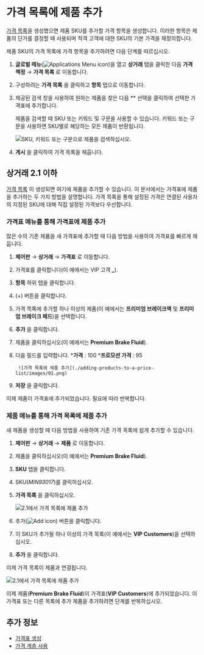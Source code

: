 # 가격 목록에 제품 추가

[가격 목록](./creating-a-price-list.md)을 생성했으면 제품 SKU를 추가할 가격 항목을 생성합니다. 이러한 항목은 제품의 단가를 결정할 때 사용되며 적격 고객에 대한 SKU의 기본 가격을 재정의합니다.

제품 SKU의 가격 목록에 가격 항목을 추가하려면 다음 단계를 따르십시오.

1. **글로벌 메뉴**(![Applications Menu icon](../images/icon-applications-menu.png))을 열고 **상거래** 탭을 클릭한 다음 **가격 책정** &rarr; **가격 목록** 로 이동합니다.

1. 구성하려는 **가격 목록** 을 클릭하고 **항목** 탭으로 이동합니다.

1. 제공된 검색 창을 사용하여 원하는 제품을 찾은 다음 ** 선택을 클릭하여 선택한 가격표에 추가합니다.

   제품을 검색할 때 SKU 또는 키워드 및 구문을 사용할 수 있습니다. 키워드 또는 구문을 사용하면 SKU별로 해당하는 모든 제품이 반환됩니다.

   ![SKU, 키워드 또는 구문으로 제품을 검색하십시오.](./adding-products-to-a-price-list/images/04.png)

1. **게시** 을 클릭하여 가격 목록을 채웁니다.

## 상거래 2.1 이하

[가격 목록](./creating-a-price-list.md) 이 생성되면 여기에 제품을 추가할 수 있습니다. 이 문서에서는 가격표에 제품을 추가하는 두 가지 방법을 설명합니다. 가격 목록을 통해 설정된 가격은 연결된 사용자의 지정된 SKU에 대해 직접 설정된 가격보다 우선합니다.

### 가격표 메뉴를 통해 가격표에 제품 추가

많은 수의 기존 제품을 새 가격표에 추가할 때 다음 방법을 사용하여 가격표를 빠르게 채웁니다.

1. **제어판** → **상거래** → **가격표** 로 이동합니다.
1. 가격표를 클릭합니다(이 예에서는 VIP 고객 **_**).
1. **항목** 하위 탭을 클릭합니다.
1. (+) 버튼을 클릭합니다.
1. 가격 목록에 추가할 하나 이상의 제품(이 예에서는 **프리미엄 브레이크액** 및 **프리미엄 브레이크 패드**)을 선택합니다.
1. **추가** 을 클릭합니다.
1. 제품을 클릭하십시오(이 예에서는 **Premium Brake Fluid**).
1. 다음 필드를 입력합니다.
    ***가격** : 100
    ***프로모션 가격** : 95

        ![가격 목록에 제품 추가](./adding-products-to-a-price-list/images/01.png)

1. **저장** 을 클릭합니다.

이제 제품이 가격표에 추가되었습니다. 필요에 따라 반복합니다.

### 제품 메뉴를 통해 가격 목록에 제품 추가

새 제품을 생성할 때 다음 방법을 사용하여 기존 가격 목록에 쉽게 추가할 수 있습니다.

1. **제어판** → **상거래** → **제품** 로 이동합니다.
1. 제품을 클릭하십시오(이 예에서는 **Premium Brake Fluid**).
1. **SKU** 탭을 클릭합니다.
1. SKU(_MIN93017_)를 클릭하십시오.
1. **가격 목록** 을 클릭하십시오.

    ![2.1에서 가격 목록에 제품 추가](./adding-products-to-a-price-list/images/02.png)

1. 추가(![Add icon](../images/icon-add.png)) 버튼을 클릭합니다.
1. 이 SKU가 추가될 하나 이상의 가격 목록(이 예에서는 **VIP Customers**)을 선택하십시오.
1. **추가** 을 클릭합니다.

이제 가격 목록이 제품과 연결됩니다.

![2.1에서 가격 목록에 제품 추가](./adding-products-to-a-price-list/images/03.png)

이제 제품(**Premium Brake Fluid**)이 가격표(**VIP Customers**)에 추가되었습니다. 이 가격표 또는 다른 목록에 추가 제품을 추가하려면 단계를 반복하십시오.

## 추가 정보

* [가격표 생성](./creating-a-price-list.md)
* [가격 계층 사용](./using-price-tiers.md)
